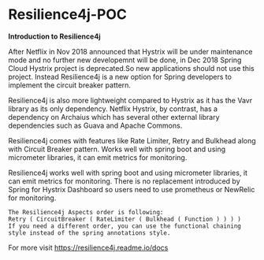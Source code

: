# Resilience4j-POC
**Introduction to Resilience4j**

After Netflix in Nov 2018 announced that Hystrix will be under maintenance mode and no further new developemnt will be done,  in Dec 2018 Spring Cloud Hystrix project is deprecated.So new applications should not use this project. Instead Resilience4j is a new option for Spring developers to implement the circuit breaker pattern.

Resilience4j is also more lightweight compared to Hystrix as it has the Vavr library as its only dependency. Netflix Hystrix, by contrast, has a dependency on Archaius which has several other external library dependencies such as Guava and Apache Commons. 

Resilience4j comes with features like Rate Limiter, Retry and Bulkhead along with Circuit Breaker pattern. Works well with spring boot and using micrometer libraries, it can emit metrics for monitoring.


Resilience4j works well with spring boot and using micrometer libraries, it can emit metrics for monitoring.
There is no replacement introduced by Spring for Hystrix Dashboard so users need to use prometheus or NewRelic for monitoring.

```
The Resilience4j Aspects order is following:
Retry ( CircuitBreaker ( RateLimiter ( Bulkhead ( Function ) ) ) )
If you need a different order, you can use the functional chaining style instead of the spring annotations style.
```


For more visit https://resilience4j.readme.io/docs


